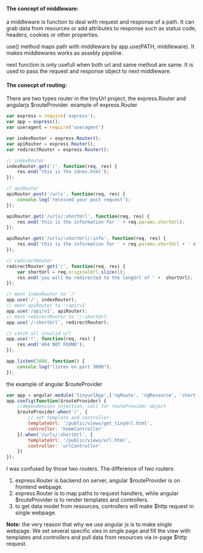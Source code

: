 #### The concept of middleware:  
a middleware is function to deal with request and response of a path. It can grab data from resources or add attributes to response such as status code, headers, cookies or other properties.  

use() method maps path with middleware by app.use(PATH, middleware).  It makes middlewares works as assebly pipeline.

next function is only usefull when both url and same method are same. It is used to pass the request and response object to next middleware.  

#### The conecpt of routing:  
There are two types router in the tinyUrl project, the express.Router and angularjs $routeProvider. 
example of express.Router
```JavaScript
var express = require('express');
var app = express();
var useragent = require('useragent')

var indexRouter = express.Router();
var apiRouter = express.Router();
var redirectRouter = express.Router();

// indexRouter
indexRouter.get('/', function(req, res) {
	res.end('this is the idnex.html');
});

// apiRouter
apiRouter.post('/urls', function(req, res) {
	console.log('received your post request');
});

apiRouter.get('/urls/:shortUrl', function(req, res) {
	res.end('this is the information for ' + req.params.shortUrl);
});

apiRouter.get('/urls/:shortUrl/:info', function(req, res) {
	res.end('this is the information for ' + req.params.shortUrl + ' of ' + req.params.info);
});

// redirectRouter
redirectRouter.get('/', function(req, res) {
	var shortUrl = req.originalUrl.slice(1);
	res.end('you will be redirected to the longUrl of ' +  shortUrl);
});

// mont indexRouter to '/'
app.use('/', indexRouter);
// mont apiRouter to '/api/v1'
app.use('/api/v1', apiRouter);
// mont redirectRouter to '/:shortUrl'
app.use('/:shortUrl', redirectRouter);

// catch all invalid url
app.use('*', function(req, res) {
	res.end('404 NOT FOUND');
});

app.listen(3000, function() {
	console.log("listen on port 3000");
});
```
the example of angular $routeProvider  
```javascript
var app = angular.module('tinyurlApp',['ngRoute', 'ngResource', 'chart.js']);
app.config(function($routeProvider) {
	//dependencies injection, call for routeProvider object
	$routeProvider.when('/', {
		// set template and controller
		templateUrl: '/public/views/get_tinyUrl.html',
		controller: 'homeController'
	}).when('/urls/:shortUrl', {
        templateUrl: '/public/views/url.html',
        controller: 'urlController'
    })
});
```  
I was confused by those two routers. The difference of two routers:  
1. express.Router is backend on server, angular $routeProvider is on frontend webpage.
2. express.Router is to map paths to request handlers, while angular $routeProvider is to render templates and controllers.  
3. to get data model from resources, controllers will make $http request in single webpage.    

**Note:** the very reason that why we use angular js is to make single webpage. We set several specific vies in single page and fill the view with templates and controllers and pull data from resources via in-page  $http request.

